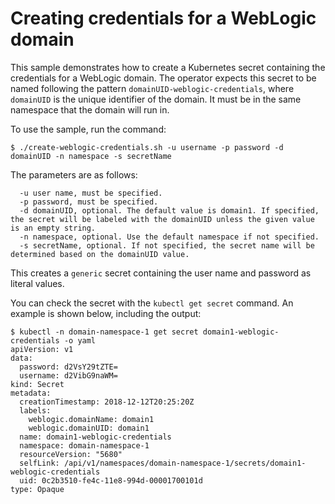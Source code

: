 # Creating credentials for a WebLogic domain

This sample demonstrates how to create a Kubernetes secret containing the
credentials for a WebLogic domain.  The operator expects this secret to be
named following the pattern `domainUID-weblogic-credentials`, where `domainUID`
is the unique identifier of the domain.  It must be in the same namespace
that the domain will run in.

To use the sample, run the command:

```shell
$ ./create-weblogic-credentials.sh -u username -p password -d domainUID -n namespace -s secretName
```

The parameters are as follows:

```  
  -u user name, must be specified.
  -p password, must be specified.
  -d domainUID, optional. The default value is domain1. If specified, the secret will be labeled with the domainUID unless the given value is an empty string.
  -n namespace, optional. Use the default namespace if not specified.
  -s secretName, optional. If not specified, the secret name will be determined based on the domainUID value.
```

This creates a `generic` secret containing the user name and password as literal values.

You can check the secret with the `kubectl get secret` command.  An example is shown below,
including the output:

```shell
$ kubectl -n domain-namespace-1 get secret domain1-weblogic-credentials -o yaml
apiVersion: v1
data:
  password: d2VsY29tZTE=
  username: d2VibG9naWM=
kind: Secret
metadata:
  creationTimestamp: 2018-12-12T20:25:20Z
  labels:
    weblogic.domainName: domain1
    weblogic.domainUID: domain1
  name: domain1-weblogic-credentials
  namespace: domain-namespace-1
  resourceVersion: "5680"
  selfLink: /api/v1/namespaces/domain-namespace-1/secrets/domain1-weblogic-credentials
  uid: 0c2b3510-fe4c-11e8-994d-00001700101d
type: Opaque

```
